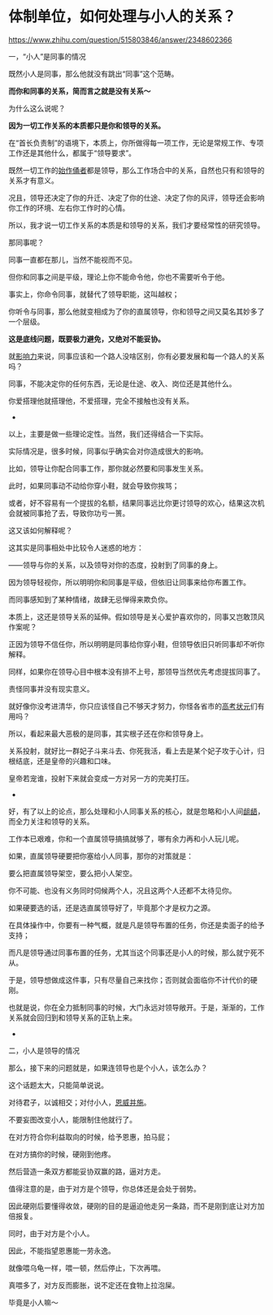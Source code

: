 # 体制单位，如何处理与小人的关系？

https://www.zhihu.com/question/515803846/answer/2348602366

一，“小人”是同事的情况

既然小人是同事，那么他就没有跳出“同事”这个范畴。

**而你和同事的关系，简而言之就是没有关系～**

为什么这么说呢？

**因为一切工作关系的本质都只是你和领导的关系。**

在“首长负责制”的语境下，本质上，你所做得每一项工作，无论是常规工作、专项工作还是其他什么，都属于“领导要求”。

既然一切工作的[始作俑者](https://www.zhihu.com/search?q=%E5%A7%8B%E4%BD%9C%E4%BF%91%E8%80%85&search_source=Entity&hybrid_search_source=Entity&hybrid_search_extra=%7B%22sourceType%22%3A%22answer%22%2C%22sourceId%22%3A2348602366%7D)都是领导，那么工作场合中的关系，自然也只有和领导的关系才有意义。

况且，领导还决定了你的升迁、决定了你的仕途、决定了你的风评，领导还会影响你工作的环境、左右你工作时的心情。

所以，我才说一切工作关系的本质是和领导的关系，我们才要经常性的研究领导。

那同事呢？

同事一直都在那儿，当然不能视而不见。

但你和同事之间是平级，理论上你不能命令他，你也不需要听令于他。

事实上，你命令同事，就替代了领导职能，这叫越权；

你听令与同事，那么他就变相成为了你的直属领导，你和领导之间又莫名其妙多了一个层级。

**这是底线问题，既要极力避免，又绝对不能妥协。**

就[影响力](https://www.zhihu.com/search?q=%E5%BD%B1%E5%93%8D%E5%8A%9B&search_source=Entity&hybrid_search_source=Entity&hybrid_search_extra=%7B%22sourceType%22%3A%22answer%22%2C%22sourceId%22%3A2348602366%7D)来说，同事应该和一个路人没啥区别，你有必要发展和每一个路人的关系吗？

同事，不能决定你的任何东西，无论是仕途、收入、岗位还是其他什么。

你爱搭理他就搭理他，不爱搭理，完全不接触也没有关系。

-

以上，主要是做一些理论定性。当然，我们还得结合一下实际。

实际情况是，很多时候，同事似乎确实会对你造成很大的影响。

比如，领导让你配合同事工作，那你就必然要和同事发生关系。

此时，如果同事动不动给你穿小鞋，就会导致你挨骂；

或者，好不容易有一个提拔的名额，结果同事远比你更讨领导的欢心，结果这次机会就被同事抢了去，导致你功亏一篑。

这又该如何解释呢？

这其实是同事相处中比较令人迷惑的地方：

——领导与你的关系，以及领导对你的态度，投射到了同事的身上。

因为领导轻视你，所以明明你和同事是平级，但依旧让同事来给你布置工作。

而同事感知到了某种情绪，故肆无忌惮得来欺负你。

本质上，这还是领导关系的延伸。假如领导是关心爱护喜欢你的，同事又岂敢顶风作案呢？

正因为领导不信任你，所以明明是同事给你穿小鞋，但领导依旧只听同事却不听你解释。

同样，如果你在领导心目中根本没有排不上号，那领导当然优先考虑提拔同事了。

责怪同事并没有现实意义。

就好像你没考进清华，你只应该怪自己不够天才努力，你怪各省市的[高考状元](https://www.zhihu.com/search?q=%E9%AB%98%E8%80%83%E7%8A%B6%E5%85%83&search_source=Entity&hybrid_search_source=Entity&hybrid_search_extra=%7B%22sourceType%22%3A%22answer%22%2C%22sourceId%22%3A2348602366%7D)们有用吗？

所以，看起来最大恶极的是同事，其实根子还在你和领导身上。

关系投射，就好比一群妃子斗来斗去、你死我活，看上去是某个妃子攻于心计，归根结底，还是皇帝的兴趣和口味。

皇帝若宠谁，投射下来就会变成一方对另一方的完美打压。

-

好，有了以上的论点，那么处理和小人同事关系的核心，就是忽略和小人间[龃龉](https://www.zhihu.com/search?q=%E9%BE%83%E9%BE%89&search_source=Entity&hybrid_search_source=Entity&hybrid_search_extra=%7B%22sourceType%22%3A%22answer%22%2C%22sourceId%22%3A2348602366%7D)，而全力关注和领导的关系。

工作本已艰难，你和一个直属领导搞搞就够了，哪有余力再和小人玩儿呢。

如果，直属领导硬要把你塞给小人同事，那你的对策就是：

要么把直属领导架空，要么把小人架空。

你不可能、也没有义务同时伺候两个人，况且这两个人还都不太待见你。

如果硬要选的话，还是选直属领导好了，毕竟那个才是权力之源。

在具体操作中，你要有一种气概，就是凡是领导布置的任务，你还是卖面子的给予支持；

而凡是领导通过同事布置的任务，尤其当这个同事还是小人的时候，那么就宁死不从。

于是，领导想做成这件事，只有尽量自己来找你；否则就会面临你不计代价的硬刚。

也就是说，你在全力抵制同事的时候，大门永远对领导敞开。于是，渐渐的，工作关系就会回归到和领导关系的正轨上来。

-

二，小人是领导的情况

那么，接下来的问题就是，如果连领导也是个小人，该怎么办？

这个话题太大，只能简单说说。

对待君子，以诚相交；对付小人，[恩威并施](https://www.zhihu.com/search?q=%E6%81%A9%E5%A8%81%E5%B9%B6%E6%96%BD&search_source=Entity&hybrid_search_source=Entity&hybrid_search_extra=%7B%22sourceType%22%3A%22answer%22%2C%22sourceId%22%3A2348602366%7D)。

不要妄图改变小人，能限制住他就行了。

在对方符合你利益取向的时候，给予恩惠，拍马屁；

在对方搞你的时候，硬刚到他疼。

然后营造一条双方都能妥协双赢的路，逼对方走。

值得注意的是，由于对方是个领导，你总体还是会处于弱势。

因此硬刚后要懂得收敛，硬刚的目的是逼迫他走另一条路，而不是刚到底让对方加倍报复。

同时，由于对方是个小人。

因此，不能指望恩惠能一劳永逸。

就像喂乌龟一样，喂一顿，然后停止，下次再喂。

真喂多了，对方反而膨胀，说不定还在食物上拉泡屎。

毕竟是小人嘛～